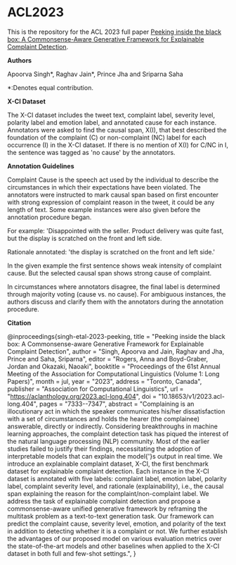 # ACL2023

This is the repository for the ACL 2023 full paper [Peeking inside the black box: A Commonsense-Aware Generative Framework for Explainable Complaint Detection](https://2023.aclweb.org/program/accepted/#long-papers). 

**Authors**

Apoorva Singh*, Raghav Jain*, Prince Jha and Sriparna Saha

*:Denotes equal contribution.


**X-CI Dataset**

The X-CI dataset includes the tweet text, complaint label, severity level, polarity label and emotion label, and annotated cause for each instance. Annotators were asked to find the causal span, X(I), that best described the foundation of the complaint (C) or non-complaint (NC)  label for each occurrence (I) in the X-CI dataset. If there is no mention of X(I) for C/NC in I, the sentence was tagged as 'no cause' by the annotators. 


**Annotation Guidelines**

 Complaint Cause is the speech act used by the individual to describe the circumstances in which their expectations have been violated. The annotators were instructed to mark causal span based on first encounter with strong expression of complaint reason in the tweet, it could be any length of text. Some example instances were also given before the annotation procedure began.

For example: 'Disappointed with the seller. Product delivery was quite fast, but the display is scratched on the front and left side. 

Rationale annotated: 'the display is scratched on the front and left side.' 

In the given example the first sentence shows weak intensity of complaint cause. But the selected causal span shows strong cause of complaint.

In circumstances where annotators disagree, the final label is determined through majority voting (cause vs. no cause). For ambiguous instances, the authors discuss and clarify them with the annotators during the annotation procedure.


**Citation**

@inproceedings{singh-etal-2023-peeking,
    title = "Peeking inside the black box: A Commonsense-aware Generative Framework for Explainable Complaint Detection",
    author = "Singh, Apoorva  and
      Jain, Raghav  and
      Jha, Prince  and
      Saha, Sriparna",
    editor = "Rogers, Anna  and
      Boyd-Graber, Jordan  and
      Okazaki, Naoaki",
    booktitle = "Proceedings of the 61st Annual Meeting of the Association for Computational Linguistics (Volume 1: Long Papers)",
    month = jul,
    year = "2023",
    address = "Toronto, Canada",
    publisher = "Association for Computational Linguistics",
    url = "https://aclanthology.org/2023.acl-long.404",
    doi = "10.18653/v1/2023.acl-long.404",
    pages = "7333--7347",
    abstract = "Complaining is an illocutionary act in which the speaker communicates his/her dissatisfaction with a set of circumstances and holds the hearer (the complainee) answerable, directly or indirectly. Considering breakthroughs in machine learning approaches, the complaint detection task has piqued the interest of the natural language processing (NLP) community. Most of the earlier studies failed to justify their findings, necessitating the adoption of interpretable models that can explain the model{'}s output in real time. We introduce an explainable complaint dataset, X-CI, the first benchmark dataset for explainable complaint detection. Each instance in the X-CI dataset is annotated with five labels: complaint label, emotion label, polarity label, complaint severity level, and rationale (explainability), i.e., the causal span explaining the reason for the complaint/non-complaint label. We address the task of explainable complaint detection and propose a commonsense-aware unified generative framework by reframing the multitask problem as a text-to-text generation task. Our framework can predict the complaint cause, severity level, emotion, and polarity of the text in addition to detecting whether it is a complaint or not. We further establish the advantages of our proposed model on various evaluation metrics over the state-of-the-art models and other baselines when applied to the X-CI dataset in both full and few-shot settings.",
}
